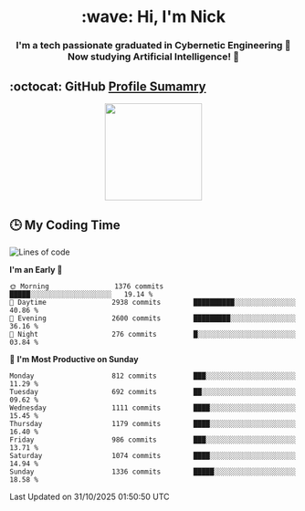 <h1 align="center">:wave: Hi, I'm Nick</h1>

<h3 align="center">I'm a tech passionate graduated in Cybernetic Engineering 🤖<br>
Now studying Artificial Intelligence! 🧠</h3>


## :octocat: GitHub <a href="https://github.com/vn7n24fzkq/github-profile-summary-cards">Profile Sumamry</a>

<p align="center">
   <img style="height:170px;display:inline-block"  src="http://github-profile-summary-cards.vercel.app/api/cards/profile-details?username=CodeClimberNT&theme=github_dark" />
<!--    <img style="height:170px;display:inline-block"  src="http://github-profile-summary-cards.vercel.app/api/cards/repos-per-language?username=CodeClimberNT&theme=github_dark&exclude=" /> -->
</p>

 ## :clock3: My Coding Time 
 
<!--START_SECTION:waka-->
![Lines of code](https://img.shields.io/badge/From%20Hello%20World%20I%27ve%20Written-23.2%20million%20lines%20of%20code-blue)

**I'm an Early 🐤** 

```text
🌞 Morning                1376 commits        █████░░░░░░░░░░░░░░░░░░░░   19.14 % 
🌆 Daytime                2938 commits        ██████████░░░░░░░░░░░░░░░   40.86 % 
🌃 Evening                2600 commits        █████████░░░░░░░░░░░░░░░░   36.16 % 
🌙 Night                  276 commits         █░░░░░░░░░░░░░░░░░░░░░░░░   03.84 % 
```
📅 **I'm Most Productive on Sunday** 

```text
Monday                   812 commits         ███░░░░░░░░░░░░░░░░░░░░░░   11.29 % 
Tuesday                  692 commits         ██░░░░░░░░░░░░░░░░░░░░░░░   09.62 % 
Wednesday                1111 commits        ████░░░░░░░░░░░░░░░░░░░░░   15.45 % 
Thursday                 1179 commits        ████░░░░░░░░░░░░░░░░░░░░░   16.40 % 
Friday                   986 commits         ███░░░░░░░░░░░░░░░░░░░░░░   13.71 % 
Saturday                 1074 commits        ████░░░░░░░░░░░░░░░░░░░░░   14.94 % 
Sunday                   1336 commits        █████░░░░░░░░░░░░░░░░░░░░   18.58 % 
```



 Last Updated on 31/10/2025 01:50:50 UTC
<!--END_SECTION:waka-->

